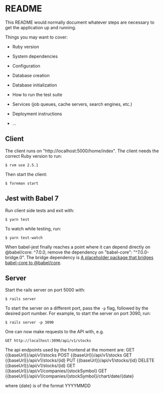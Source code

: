 # README

This README would normally document whatever steps are necessary to get the
application up and running.

Things you may want to cover:

- Ruby version

- System dependencies

- Configuration

- Database creation

- Database initialization

- How to run the test suite

- Services (job queues, cache servers, search engines, etc.)

- Deployment instructions

- ...

## Client

The client runs on "http://localhost:5000/home/index".
The client needs the correct Ruby version to run:

```
$ rvm use 2.5.1
```

Then start the client:

```
$ foreman start
```

## Jest with Babel 7

Run client side tests and exit with:

```
$ yarn test
```

To watch while testing, run:

```
$ yarn test-watch
```

When babel-jest finally reaches a point where it can depend directly on @babel/core: ^7.0.0, remove the dependency on "babel-core": "^7.0.0-bridge.0". The bridge dependency is [A placeholder package that bridges babel-core to @babel/core](https://github.com/babel/babel-bridge).

## Server
Start the rails server on port 5000 with:
```
$ rails server
```
To start the server on a different port, pass the `-p` flag, followed by the desired port number. For example, to start the server on port 3090, run:
```
$ rails server -p 3090
```
One can now make requests to the API with, e.g.
```
GET http://localhost:3090/api/v1/stocks
```
The api endpoints used by the frontend at the moment are:
GET {{baseUrl}}/api/v1/stocks
POST {{baseUrl}}/api/v1/stocks
GET {{baseUrl}}/api/v1/stocks/{id}
PUT {{baseUrl}}/api/v1/stocks/{id}
DELETE {{baseUrl}}/api/v1/stocks/{id}
GET {{baseUrl}}/api/v1/companies/{stockSymbol}
GET {{baseUrl}}/api/v1/companies/{stockSymbol}/chart/date/{date}

where {date} is of the format YYYYMMDD
